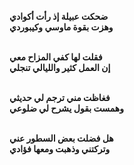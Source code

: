 **ضحكت عبيلة إذ رأت أكوادي**
<br/>
**وهزت بقوة ماوسي وكيبوردي**
<br/>
<br/>

**فقلت لها كفي المزاح معي**
<br/>
**إن العمل كثير والليالي تنجلي**
<br/>
<br/>

**فغاظت مني ترجم لي حديثي**
<br/>
**وهمست بقول يشرح لي ضلوعي**
<br/>
<br/>


**هل فضلت بعض السطور عني**
<br/>
**وتركتني وذهبت ومعها فؤادي**
<br/>
<br/>
